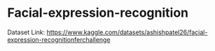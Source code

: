 # Facial-expression-recognition

Dataset Link: https://www.kaggle.com/datasets/ashishpatel26/facial-expression-recognitionferchallenge
